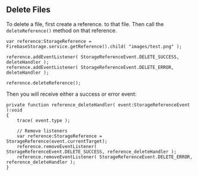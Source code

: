 
## Delete Files

To delete a file, first create a reference. to that file. Then call the `deleteReference()` method on that reference.

```as3
var reference:StorageReference = FirebaseStorage.service.getReference().child( "images/test.png" );

reference.addEventListener( StorageReferenceEvent.DELETE_SUCCESS, deleteHandler );
reference.addEventListener( StorageReferenceEvent.DELETE_ERROR, deleteHandler );

reference.deleteReference();
```

Then you will receive either a success or error event:

```as3
private function reference_deleteHandler( event:StorageReferenceEvent ):void 
{
	trace( event.type );

	// Remove listeners 
	var reference:StorageReference = StorageReference(event.currentTarget);
	reference.removeEventListener( StorageReferenceEvent.DELETE_SUCCESS, reference_deleteHandler );
	reference.removeEventListener( StorageReferenceEvent.DELETE_ERROR, reference_deleteHandler );
}
```



